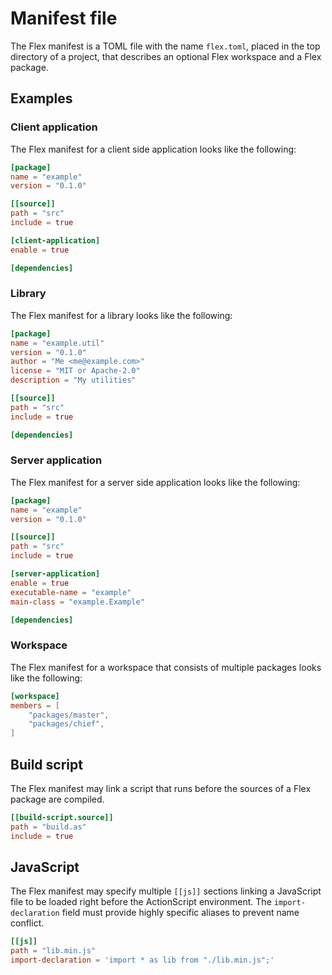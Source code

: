 # Manifest file

The Flex manifest is a TOML file with the name `flex.toml`, placed in the top directory of a project, that describes an optional Flex workspace and a Flex package.

## Examples

### Client application

The Flex manifest for a client side application looks like the following:

```toml
[package]
name = "example"
version = "0.1.0"

[[source]]
path = "src"
include = true

[client-application]
enable = true

[dependencies]
```

### Library

The Flex manifest for a library looks like the following:

```toml
[package]
name = "example.util"
version = "0.1.0"
author = "Me <me@example.com>"
license = "MIT or Apache-2.0"
description = "My utilities"

[[source]]
path = "src"
include = true

[dependencies]
```

### Server application

The Flex manifest for a server side application looks like the following:

```toml
[package]
name = "example"
version = "0.1.0"

[[source]]
path = "src"
include = true

[server-application]
enable = true
executable-name = "example"
main-class = "example.Example"

[dependencies]
```

### Workspace

The Flex manifest for a workspace that consists of multiple packages looks like the following:

```toml
[workspace]
members = [
    "packages/master",
    "packages/chief",
]
```

## Build script

The Flex manifest may link a script that runs before the sources of a Flex package are compiled.

```toml
[[build-script.source]]
path = "build.as"
include = true
```

## JavaScript

The Flex manifest may specify multiple `[[js]]` sections linking a JavaScript file to be loaded right before the ActionScript environment. The `import-declaration` field must provide highly specific aliases to prevent name conflict.

```toml
[[js]]
path = "lib.min.js"
import-declaration = 'import * as lib from "./lib.min.js";'
```